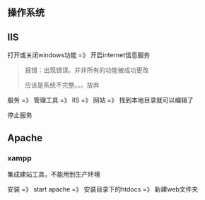  

## 操作系统



## IIS 

打开或关闭windows功能 =》 开启internet信息服务

>报错：出现错误。并非所有的功能被成功更改
>
>应该是系统不完整。。。放弃

服务 =》 管理工具 =》 IIS =》 网站 =》 找到本地目录就可以编辑了

停止服务

## Apache

### xampp

集成建站工具，不能用到生产环境

安装 =》 start apache =》 安装目录下的htdocs =》 新建web文件夹
